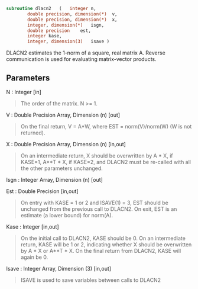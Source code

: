 ```fortran
subroutine dlacn2	(	integer	n,
		double precision, dimension(*)	v,
		double precision, dimension(*)	x,
		integer, dimension(*)	isgn,
		double precision	est,
		integer	kase,
		integer, dimension(3)	isave )
```

 DLACN2 estimates the 1-norm of a square, real matrix A.
 Reverse communication is used for evaluating matrix-vector products.

## Parameters
N : Integer [in]
> The order of the matrix.  N >= 1.

V : Double Precision Array, Dimension (n) [out]
> On the final return, V = A*W,  where  EST = norm(V)/norm(W)
> (W is not returned).

X : Double Precision Array, Dimension (n) [in,out]
> On an intermediate return, X should be overwritten by
> A * X,   if KASE=1,
> A**T * X,  if KASE=2,
> and DLACN2 must be re-called with all the other parameters
> unchanged.

Isgn : Integer Array, Dimension (n) [out]

Est : Double Precision [in,out]
> On entry with KASE = 1 or 2 and ISAVE(1) = 3, EST should be
> unchanged from the previous call to DLACN2.
> On exit, EST is an estimate (a lower bound) for norm(A).

Kase : Integer [in,out]
> On the initial call to DLACN2, KASE should be 0.
> On an intermediate return, KASE will be 1 or 2, indicating
> whether X should be overwritten by A * X  or A**T * X.
> On the final return from DLACN2, KASE will again be 0.

Isave : Integer Array, Dimension (3) [in,out]
> ISAVE is used to save variables between calls to DLACN2

